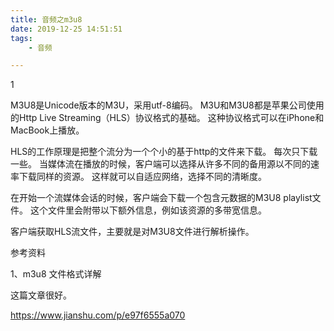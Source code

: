 ```yaml
---
title: 音频之m3u8
date: 2019-12-25 14:51:51
tags:
	- 音频

---
```


1

M3U8是Unicode版本的M3U，采用utf-8编码。
M3U和M3U8都是苹果公司使用的Http Live Streaming（HLS）协议格式的基础。
这种协议格式可以在iPhone和MacBook上播放。

HLS的工作原理是把整个流分为一个个小的基于http的文件来下载。
每次只下载一些。
当媒体流在播放的时候，客户端可以选择从许多不同的备用源以不同的速率下载同样的资源。
这样就可以自适应网络，选择不同的清晰度。

在开始一个流媒体会话的时候，客户端会下载一个包含元数据的M3U8 playlist文件。
这个文件里会附带以下额外信息，例如该资源的多带宽信息。

客户端获取HLS流文件，主要就是对M3U8文件进行解析操作。





参考资料

1、m3u8 文件格式详解

这篇文章很好。

https://www.jianshu.com/p/e97f6555a070